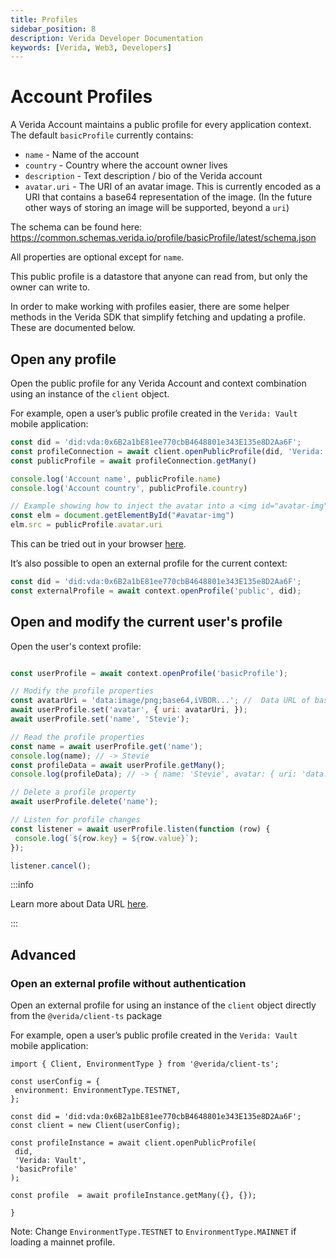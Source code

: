 ```yaml
---
title: Profiles
sidebar_position: 8
description: Verida Developer Documentation
keywords: [Verida, Web3, Developers]
---
```


# Account Profiles

A Verida Account maintains a public profile for every application context. The default `basicProfile` currently contains:

- `name` - Name of the account
- `country` - Country where the account owner lives
- `description` - Text description / bio of the Verida account
- `avatar.uri` - The URI of an avatar image. This is currently encoded as a URI that contains a base64 representation of the image. (In the future other ways of storing an image will be supported, beyond a `uri`)

The schema can be found here: <https://common.schemas.verida.io/profile/basicProfile/latest/schema.json>

All properties are optional except for `name`.

This public profile is a datastore that anyone can read from, but only the owner can write to.

In order to make working with profiles easier, there are some helper methods in the Verida SDK that simplify fetching and updating a profile. These are documented below.

## Open any profile

Open the public profile for any Verida Account and context combination using an instance of the `client` object.

For example, open a user’s public profile created in the `Verida: Vault` mobile application:

```ts
const did = 'did:vda:0x6B2a1bE81ee770cbB4648801e343E135e8D2Aa6F';
const profileConnection = await client.openPublicProfile(did, 'Verida: Vault', 'basicProfile');
const publicProfile = await profileConnection.getMany()

console.log('Account name', publicProfile.name)
console.log('Account country', publicProfile.country)

// Example showing how to inject the avatar into a <img id="avatar-img"> tag
const elm = document.getElementById("#avatar-img")
elm.src = publicProfile.avatar.uri
```

This can be tried out in your browser [here](../tutorial/public_profile.mdx).

It’s also possible to open an external profile for the current context:

```ts
const did = 'did:vda:0x6B2a1bE81ee770cbB4648801e343E135e8D2Aa6F';
const externalProfile = await context.openProfile('public', did);
```

## Open and modify the current user's profile

Open the user's context profile:

```jsx

const userProfile = await context.openProfile('basicProfile');

// Modify the profile properties
const avatarUri = 'data:image/png;base64,iVBOR...'; //  Data URL of base64-encoded image
await userProfile.set('avatar', { uri: avatarUri, });
await userProfile.set('name', 'Stevie');

// Read the profile properties
const name = await userProfile.get('name');
console.log(name); // -> Stevie
const profileData = await userProfile.getMany();
console.log(profileData); // -> { name: 'Stevie', avatar: { uri: 'data:image/png;base64,iVBOR...' }, ...}

// Delete a profile property
await userProfile.delete('name'); 

// Listen for profile changes
const listener = await userProfile.listen(function (row) {
 console.log(`${row.key} = ${row.value}`);
});

listener.cancel();
```

:::info

Learn more about Data URL [here](https://developer.mozilla.org/en-US/docs/Web/HTTP/Basics_of_HTTP/Data_URLs).

:::

## Advanced

### Open an external profile without authentication

Open an external profile for using an instance of the `client` object directly from the `@verida/client-ts` package

For example, open a user’s public profile created in the `Verida: Vault` mobile application:

```tsx
import { Client, EnvironmentType } from '@verida/client-ts';

const userConfig = {
 environment: EnvironmentType.TESTNET,
};

const did = 'did:vda:0x6B2a1bE81ee770cbB4648801e343E135e8D2Aa6F';
const client = new Client(userConfig);

const profileInstance = await client.openPublicProfile(
 did,
 'Verida: Vault',
 'basicProfile'
);

const profile  = await profileInstance.getMany({}, {});

}
```

Note: Change `EnvironmentType.TESTNET` to `EnvironmentType.MAINNET` if loading a mainnet profile.
